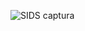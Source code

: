 

![SIDS captura](https://github.com/user-attachments/assets/9288b2c8-22cd-49af-a6b4-c6f066f860e6)

